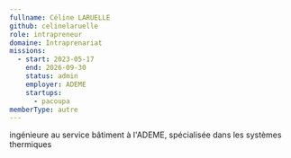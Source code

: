 ```yaml
---
fullname: Céline LARUELLE
github: celinelaruelle
role: intrapreneur
domaine: Intraprenariat
missions:
  - start: 2023-05-17
    end: 2026-09-30
    status: admin
    employer: ADEME
    startups:
      - pacoupa
memberType: autre
---
```

ingénieure au service bâtiment à l'ADEME, spécialisée dans les systèmes thermiques